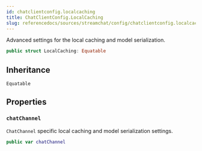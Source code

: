 ```yaml
---
id: chatclientconfig.localcaching 
title: ChatClientConfig.LocalCaching
slug: referencedocs/sources/streamchat/config/chatclientconfig.localcaching
---
```


Advanced settings for the local caching and model serialization.

``` swift
public struct LocalCaching: Equatable 
```

## Inheritance

`Equatable`

## Properties

### `chatChannel`

`ChatChannel` specific local caching and model serialization settings.

``` swift
public var chatChannel 
```
